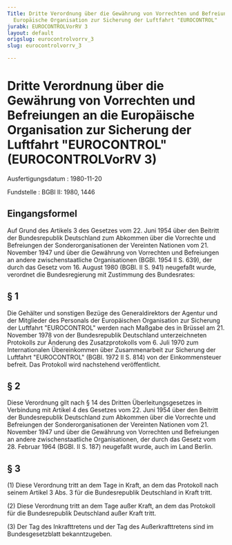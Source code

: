```yaml
---
Title: Dritte Verordnung über die Gewährung von Vorrechten und Befreiungen an die
  Europäische Organisation zur Sicherung der Luftfahrt "EUROCONTROL"
jurabk: EUROCONTROLVorRV 3
layout: default
origslug: eurocontrolvorrv_3
slug: eurocontrolvorrv_3

---
```


# Dritte Verordnung über die Gewährung von Vorrechten und Befreiungen an die Europäische Organisation zur Sicherung der Luftfahrt "EUROCONTROL" (EUROCONTROLVorRV 3)

Ausfertigungsdatum
:   1980-11-20

Fundstelle
:   BGBl II: 1980, 1446

## Eingangsformel

Auf Grund des Artikels 3 des Gesetzes vom 22. Juni 1954 über den
Beitritt der Bundesrepublik Deutschland zum Abkommen über die
Vorrechte und Befreiungen der Sonderorganisationen der Vereinten
Nationen vom 21. November 1947 und über die Gewährung von Vorrechten
und Befreiungen an andere zwischenstaatliche Organisationen (BGBl.
1954 II S. 639), der durch das Gesetz vom 16. August 1980 (BGBl. II S.
941) neugefaßt wurde, verordnet die Bundesregierung mit Zustimmung des
Bundesrates:

## § 1

Die Gehälter und sonstigen Bezüge des Generaldirektors der Agentur und
der Mitglieder des Personals der Europäischen Organisation zur
Sicherung der Luftfahrt "EUROCONTROL" werden nach Maßgabe des in
Brüssel am 21. November 1978 von der Bundesrepublik Deutschland
unterzeichneten Protokolls zur Änderung des Zusatzprotokolls vom 6.
Juli 1970 zum Internationalen Übereinkommen über Zusammenarbeit zur
Sicherung der Luftfahrt "EUROCONTROL" (BGBl. 1972 II S. 814) von der
Einkommensteuer befreit. Das Protokoll wird nachstehend
veröffentlicht.

## § 2

Diese Verordnung gilt nach § 14 des Dritten Überleitungsgesetzes in
Verbindung mit Artikel 4 des Gesetzes vom 22. Juni 1954 über den
Beitritt der Bundesrepublik Deutschland zum Abkommen über die
Vorrechte und Befreiungen der Sonderorganisationen der Vereinten
Nationen vom 21. November 1947 und über die Gewährung von Vorrechten
und Befreiungen an andere zwischenstaatliche Organisationen, der durch
das Gesetz vom 28. Februar 1964 (BGBl. II S. 187) neugefaßt wurde,
auch im Land Berlin.

## § 3

(1) Diese Verordnung tritt an dem Tage in Kraft, an dem das Protokoll
nach seinem Artikel 3 Abs. 3 für die Bundesrepublik Deutschland in
Kraft tritt.

(2) Diese Verordnung tritt an dem Tage außer Kraft, an dem das
Protokoll für die Bundesrepublik Deutschland außer Kraft tritt.

(3) Der Tag des Inkrafttretens und der Tag des Außerkrafttretens sind
im Bundesgesetzblatt bekanntzugeben.

